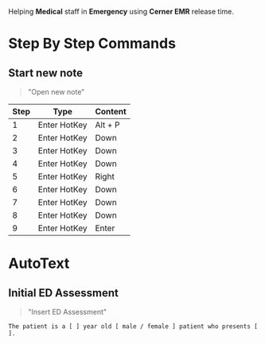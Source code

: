 Helping __Medical__ staff in __Emergency__ using __Cerner EMR__ release time.

# Step By Step Commands

## Start new note

> "Open new note"

Step | Type | Content
------------ | ------------- | ------------- 
1 | Enter HotKey | Alt + P
2 | Enter HotKey | Down
3 | Enter HotKey | Down
4 | Enter HotKey | Down
5 | Enter HotKey | Right
6 | Enter HotKey | Down
7 | Enter HotKey | Down
8 | Enter HotKey | Down
9 | Enter HotKey | Enter

# AutoText

## Initial ED Assessment

> "Insert ED Assessment"

```
The patient is a [ ] year old [ male / female ] patient who presents [ ].
```
